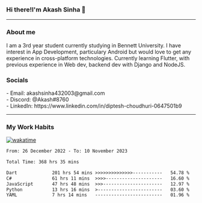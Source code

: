 <h3>Hi there!I'm Akash Sinha 👋</h3>

--- 

<h3>About me</h3>
I am a 3rd year student currently studying in Bennett University. I have interest in App Development, particulary Android but would love to get any experience in cross-platform technologies. Currently learning Flutter, with previous experience in Web dev, backend dev with Django and NodeJS.

<h3>Socials</h3>
 - Email: akashsinha432003@gmail.com<br>
 - Discord: @Akash#8760<br>
 - LinkedIn: https://www.linkedin.com/in/diptesh-choudhuri-0647501b9<br>


---

<h3>My Work Habits</h3>

[![wakatime](https://wakatime.com/badge/user/938b2951-49cf-4810-9b9e-c17cde3d3343.svg)](https://wakatime.com/@938b2951-49cf-4810-9b9e-c17cde3d3343)

<!--START_SECTION:waka-->

```txt
From: 26 December 2022 - To: 10 November 2023

Total Time: 368 hrs 35 mins

Dart             201 hrs 54 mins >>>>>>>>>>>>>>-----------   54.78 %
C#               61 hrs 11 mins  >>>>---------------------   16.60 %
JavaScript       47 hrs 48 mins  >>>----------------------   12.97 %
Python           13 hrs 16 mins  >------------------------   03.60 %
YAML             7 hrs 14 mins   -------------------------   01.96 %
```

<!--END_SECTION:waka-->

